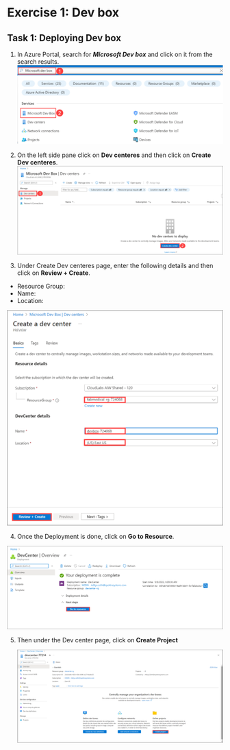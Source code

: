 # Exercise 1: Dev box

## Task 1: Deploying Dev box

1. In Azure Portal, search for ***Microsoft Dev box*** and click on it from the search results.
   ![](media/e101.png)
   
2. On the left side pane click on **Dev centeres** and then click on **Create Dev centeres**.
   ![](media/e102.png)
   
3. Under Create Dev centeres page, enter the following details and then click on **Review + Create**.
  - Resource Group:
  - Name:
  - Location:

   ![](media/e103.png)
   
 4. Once the Deployment is done, click on **Go to Resource**.

   ![](media/e104.png)
   
5. Then under the Dev center page, click on **Create Project**

   ![](media/e105.png)